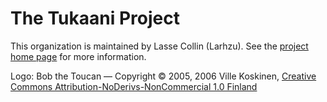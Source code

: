 # The Tukaani Project

This organization is maintained by Lasse Collin (Larhzu).
See the [project home page](https://tukaani.org/) for more information.

Logo: Bob the Toucan — Copyright © 2005, 2006 Ville Koskinen, [Creative Commons Attribution-NoDerivs-NonCommercial 1.0 Finland](https://creativecommons.org/licenses/by-nd-nc/1.0/fi/deed.en)
